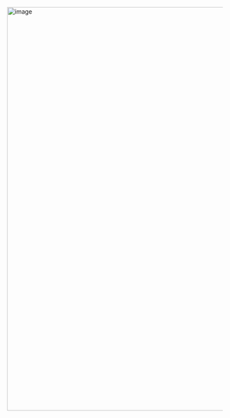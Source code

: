 <img width="944" alt="image" src="https://user-images.githubusercontent.com/78966839/175237087-4b654bb0-1e04-4ad8-b972-e1a62ef7eb5f.png">

